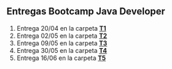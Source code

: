 ## Entregas Bootcamp Java Developer

1. Entrega 20/04 en la carpeta [**T1**](https://github.com/joaquinrajmilevich/BootcampEdu/tree/master/T1)
2. Entrega 02/05 en la carpeta [**T2**](https://github.com/joaquinrajmilevich/BootcampEdu/tree/master/T2)
3. Entrega 09/05 en la carpeta [**T3**](https://github.com/joaquinrajmilevich/BootcampEdu/tree/master/T3)
4. Entrega 30/05 en la carpeta [**T4**](https://github.com/joaquinrajmilevich/BootcampEdu/tree/master/T4)
5. Entrega 16/06 en la carpeta [**T5**](https://github.com/joaquinrajmilevich/BootcampEdu/tree/master/T5)
